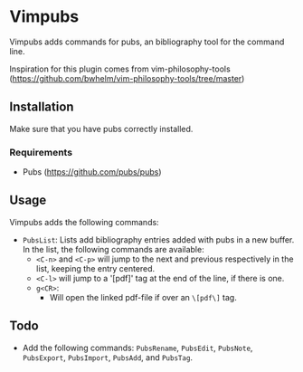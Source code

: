 # Vimpubs

Vimpubs adds commands for pubs, an bibliography tool for the command line.

Inspiration for this plugin comes from vim-philosophy-tools (https://github.com/bwhelm/vim-philosophy-tools/tree/master)

## Installation

Make sure that you have pubs correctly installed.

### Requirements

* Pubs (https://github.com/pubs/pubs)

## Usage

Vimpubs adds the following commands:

- `PubsList`: Lists add bibliography entries added with pubs in a new buffer. In the list, the following commands are available:
	- `<C-n>` and `<C-p>` will jump to the next and previous respectively in the list, keeping the entry centered.
	- `<C-l>` will jump to a '\[pdf\]' tag at the end of the line, if there is one.
	- `g<CR>`:
		- Will open the linked pdf-file if over an `\[pdf\]` tag.

## Todo

* Add the following commands: `PubsRename`, `PubsEdit`, `PubsNote`, `PubsExport`, `PubsImport`, `PubsAdd`, and `PubsTag`.
